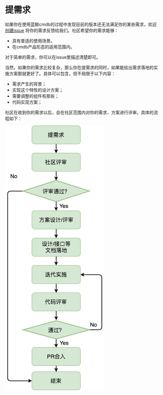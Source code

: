 # 提需求
如果你在使用蓝鲸cmdb的过程中发现目前的版本还无法满足你的某些需求，欢迎[创建issue](https://github.com/Tencent/bk-cmdb/issues/new)
将你的需求反馈给我们。社区希望你的需求能够：
- 具有普适的使用场景。
- 在cmdb产品形态的适用范围内。

对于简单的需求，你可以在issue里描述清楚即可。

当然，如果你的需求比较复杂，那么你在提需求的同时，如果能给出需求落地的实施方案那就更好了。具体可以包含，但不局限于以下内容：
* 需求产生的背景；
* 实现这个特性的设计方案；
* 需要调整的组件有那些；
* 代码实现方案；

社区在收到你的需求以后，会在社区范围内对你的需求、方案进行评审。具体的流程如下：

![需求处理流程](./img/feature-flow.png)



